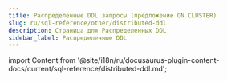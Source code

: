 ```yaml
---
title: Распределенные DDL запросы (предложение ON CLUSTER)
slug: ru/sql-reference/other/distributed-ddl
description: Страница для Распределенных DDL
sidebar_label: Распределенные DDL
---
```


import Content from '@site/i18n/ru/docusaurus-plugin-content-docs/current/sql-reference/distributed-ddl.md';

<Content/>
